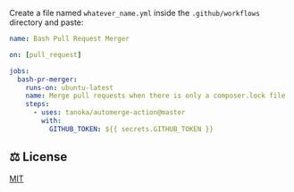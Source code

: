 Create a file named `whatever_name.yml` inside the `.github/workflows` directory and paste:

```yml
name: Bash Pull Request Merger

on: [pull_request]

jobs:
  bash-pr-merger:
    runs-on: ubuntu-latest
    name: Merge pull requests when there is only a composer.lock file
    steps:
      - uses: tanoka/automerge-action@master
        with:
          GITHUB_TOKEN: ${{ secrets.GITHUB_TOKEN }}
```

## ⚖️ License

[MIT](LICENSE)
